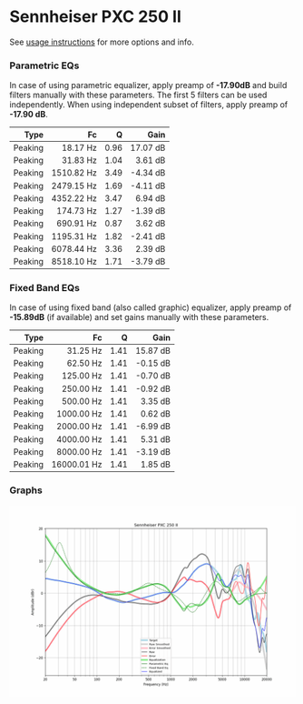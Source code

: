# Sennheiser PXC 250 II
See [usage instructions](https://github.com/jaakkopasanen/AutoEq#usage) for more options and info.

### Parametric EQs
In case of using parametric equalizer, apply preamp of **-17.90dB** and build filters manually
with these parameters. The first 5 filters can be used independently.
When using independent subset of filters, apply preamp of **-17.90 dB**.

| Type    | Fc         |    Q | Gain     |
|--------:|-----------:|-----:|---------:|
| Peaking | 18.17 Hz   | 0.96 | 17.07 dB |
| Peaking | 31.83 Hz   | 1.04 | 3.61 dB  |
| Peaking | 1510.82 Hz | 3.49 | -4.34 dB |
| Peaking | 2479.15 Hz | 1.69 | -4.11 dB |
| Peaking | 4352.22 Hz | 3.47 | 6.94 dB  |
| Peaking | 174.73 Hz  | 1.27 | -1.39 dB |
| Peaking | 690.91 Hz  | 0.87 | 3.62 dB  |
| Peaking | 1195.31 Hz | 1.82 | -2.41 dB |
| Peaking | 6078.44 Hz | 3.36 | 2.39 dB  |
| Peaking | 8518.10 Hz | 1.71 | -3.79 dB |

### Fixed Band EQs
In case of using fixed band (also called graphic) equalizer, apply preamp of **-15.89dB**
(if available) and set gains manually with these parameters.

| Type    | Fc          |    Q | Gain     |
|--------:|------------:|-----:|---------:|
| Peaking | 31.25 Hz    | 1.41 | 15.87 dB |
| Peaking | 62.50 Hz    | 1.41 | -0.15 dB |
| Peaking | 125.00 Hz   | 1.41 | -0.70 dB |
| Peaking | 250.00 Hz   | 1.41 | -0.92 dB |
| Peaking | 500.00 Hz   | 1.41 | 3.35 dB  |
| Peaking | 1000.00 Hz  | 1.41 | 0.62 dB  |
| Peaking | 2000.00 Hz  | 1.41 | -6.99 dB |
| Peaking | 4000.00 Hz  | 1.41 | 5.31 dB  |
| Peaking | 8000.00 Hz  | 1.41 | -3.19 dB |
| Peaking | 16000.01 Hz | 1.41 | 1.85 dB  |

### Graphs
![](./Sennheiser%20PXC%20250%20II.png)